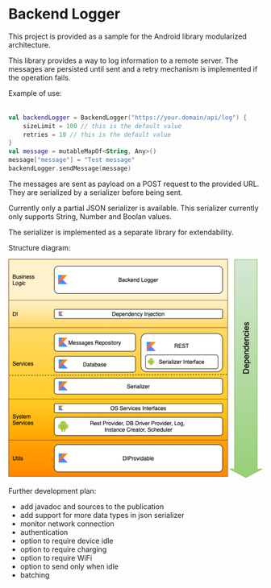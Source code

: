 # Backend Logger
This project is provided as a sample for the Android library modularized architecture.

This library provides a way to log information to a remote server. 
The messages are persisted until sent and a retry mechanism is implemented if the operation fails.

Example of use:
```kotlin

val backendLogger = BackendLogger("https://your.domain/api/log") {
    sizeLimit = 100 // this is the default value
    retries = 10 // this is the default value
}
val message = mutableMapOf<String, Any>()
message["message"] = "Test message"
backendLogger.sendMessage(message)

```
The messages are sent as payload on a POST request to the provided URL.
They are serialized by a serializer before being sent.

Currently only a partial JSON serializer is available. This serializer currently only supports String, Number and Boolan values.

The serializer is implemented as a separate library for extendability.

Structure diagram:


![Backend Logger Modules](images/backend-logger-modules.png)

Further development plan:
- add javadoc and sources to the publication
- add support for more data types in json serializer
- monitor network connection
- authentication
- option to require device idle
- option to require charging
- option to require WiFi
- option to send only when idle
- batching
